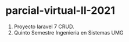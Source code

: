 # parcial-virtual-II-2021

1. Proyecto laravel 7 CRUD.
2. Quinto Semestre Ingenieria en Sistemas UMG
